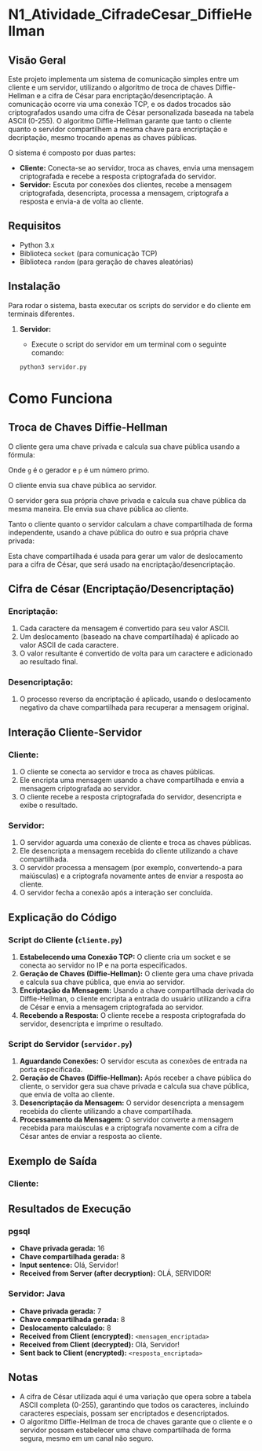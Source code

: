 # N1_Atividade_CifradeCesar_DiffieHellman

## Visão Geral

Este projeto implementa um sistema de comunicação simples entre um cliente e um servidor, utilizando o algoritmo de troca de chaves Diffie-Hellman e a cifra de César para encriptação/desencriptação. A comunicação ocorre via uma conexão TCP, e os dados trocados são criptografados usando uma cifra de César personalizada baseada na tabela ASCII (0-255). O algoritmo Diffie-Hellman garante que tanto o cliente quanto o servidor compartilhem a mesma chave para encriptação e decriptação, mesmo trocando apenas as chaves públicas.

O sistema é composto por duas partes:

- **Cliente:** Conecta-se ao servidor, troca as chaves, envia uma mensagem criptografada e recebe a resposta criptografada do servidor.
- **Servidor:** Escuta por conexões dos clientes, recebe a mensagem criptografada, desencripta, processa a mensagem, criptografa a resposta e envia-a de volta ao cliente.

## Requisitos

- Python 3.x
- Biblioteca `socket` (para comunicação TCP)
- Biblioteca `random` (para geração de chaves aleatórias)

## Instalação

Para rodar o sistema, basta executar os scripts do servidor e do cliente em terminais diferentes.

1. **Servidor:**
   - Execute o script do servidor em um terminal com o seguinte comando:

   ```bash
   python3 servidor.py

# Como Funciona

## Troca de Chaves Diffie-Hellman

O cliente gera uma chave privada e calcula sua chave pública usando a fórmula:


Onde `g` é o gerador e `p` é um número primo.

O cliente envia sua chave pública ao servidor.

O servidor gera sua própria chave privada e calcula sua chave pública da mesma maneira. Ele envia sua chave pública ao cliente.

Tanto o cliente quanto o servidor calculam a chave compartilhada de forma independente, usando a chave pública do outro e sua própria chave privada:


Esta chave compartilhada é usada para gerar um valor de deslocamento para a cifra de César, que será usado na encriptação/desencriptação.

## Cifra de César (Encriptação/Desencriptação)

### Encriptação:

1. Cada caractere da mensagem é convertido para seu valor ASCII.
2. Um deslocamento (baseado na chave compartilhada) é aplicado ao valor ASCII de cada caractere.
3. O valor resultante é convertido de volta para um caractere e adicionado ao resultado final.

### Desencriptação:

1. O processo reverso da encriptação é aplicado, usando o deslocamento negativo da chave compartilhada para recuperar a mensagem original.

## Interação Cliente-Servidor

### Cliente:

1. O cliente se conecta ao servidor e troca as chaves públicas.
2. Ele encripta uma mensagem usando a chave compartilhada e envia a mensagem criptografada ao servidor.
3. O cliente recebe a resposta criptografada do servidor, desencripta e exibe o resultado.

### Servidor:

1. O servidor aguarda uma conexão de cliente e troca as chaves públicas.
2. Ele desencripta a mensagem recebida do cliente utilizando a chave compartilhada.
3. O servidor processa a mensagem (por exemplo, convertendo-a para maiúsculas) e a criptografa novamente antes de enviar a resposta ao cliente.
4. O servidor fecha a conexão após a interação ser concluída.

## Explicação do Código

### Script do Cliente (`cliente.py`)

1. **Estabelecendo uma Conexão TCP:** O cliente cria um socket e se conecta ao servidor no IP e na porta especificados.
2. **Geração de Chaves (Diffie-Hellman):** O cliente gera uma chave privada e calcula sua chave pública, que envia ao servidor.
3. **Encriptação da Mensagem:** Usando a chave compartilhada derivada do Diffie-Hellman, o cliente encripta a entrada do usuário utilizando a cifra de César e envia a mensagem criptografada ao servidor.
4. **Recebendo a Resposta:** O cliente recebe a resposta criptografada do servidor, desencripta e imprime o resultado.

### Script do Servidor (`servidor.py`)

1. **Aguardando Conexões:** O servidor escuta as conexões de entrada na porta especificada.
2. **Geração de Chaves (Diffie-Hellman):** Após receber a chave pública do cliente, o servidor gera sua chave privada e calcula sua chave pública, que envia de volta ao cliente.
3. **Desencriptação da Mensagem:** O servidor desencripta a mensagem recebida do cliente utilizando a chave compartilhada.
4. **Processamento da Mensagem:** O servidor converte a mensagem recebida para maiúsculas e a criptografa novamente com a cifra de César antes de enviar a resposta ao cliente.

## Exemplo de Saída

### Cliente:

## Resultados de Execução

### pgsql

- **Chave privada gerada:** 16
- **Chave compartilhada gerada:** 8
- **Input sentence:** Olá, Servidor!
- **Received from Server (after decryption):** OLÁ, SERVIDOR!

### Servidor: Java

- **Chave privada gerada:** 7
- **Chave compartilhada gerada:** 8
- **Deslocamento calculado:** 8
- **Received from Client (encrypted):** `<mensagem_encriptada>`
- **Received from Client (decrypted):** Olá, Servidor!
- **Sent back to Client (encrypted):** `<resposta_encriptada>`


## Notas

- A cifra de César utilizada aqui é uma variação que opera sobre a tabela ASCII completa (0-255), garantindo que todos os caracteres, incluindo caracteres especiais, possam ser encriptados e desencriptados.
- O algoritmo Diffie-Hellman de troca de chaves garante que o cliente e o servidor possam estabelecer uma chave compartilhada de forma segura, mesmo em um canal não seguro.




